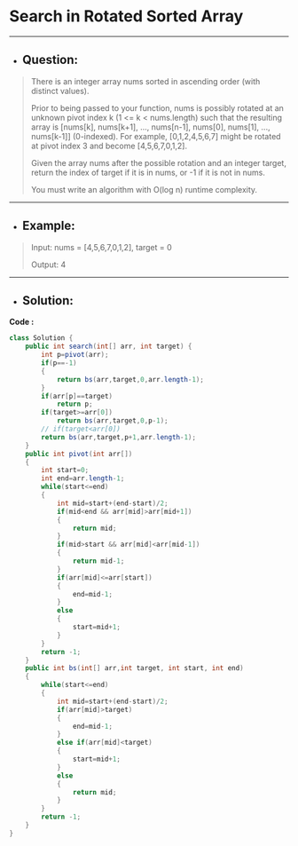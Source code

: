 # Search in Rotated Sorted Array
---
- ## Question:
> There is an integer array nums sorted in ascending order (with distinct values).
> 
> Prior to being passed to your function, nums is possibly rotated at an unknown pivot index k (1 <= k < nums.length) such that the resulting array is [nums[k], nums[k+1], ..., nums[n-1], nums[0], nums[1], ..., nums[k-1]] (0-indexed). For example, [0,1,2,4,5,6,7] might be rotated at pivot index 3 and become [4,5,6,7,0,1,2].
> 
> Given the array nums after the possible rotation and an integer target, return the index of target if it is in nums, or -1 if it is not in nums.
> 
> You must write an algorithm with O(log n) runtime complexity.
---
- ## Example:
> Input: nums = [4,5,6,7,0,1,2], target = 0
> 
> Output: 4
---
- ## Solution:
**Code :**
```java
class Solution {
    public int search(int[] arr, int target) {
        int p=pivot(arr);
        if(p==-1)
        {
            return bs(arr,target,0,arr.length-1);
        }
        if(arr[p]==target)
            return p;
        if(target>=arr[0])
            return bs(arr,target,0,p-1);
        // if(target<arr[0])
        return bs(arr,target,p+1,arr.length-1);
    }
    public int pivot(int arr[])
    {
        int start=0;
        int end=arr.length-1;
        while(start<=end)
        {
            int mid=start+(end-start)/2;
            if(mid<end && arr[mid]>arr[mid+1])
            {
                return mid;
            }
            if(mid>start && arr[mid]<arr[mid-1])
            {
                return mid-1;
            }
            if(arr[mid]<=arr[start])
            {
                end=mid-1;
            }
            else
            {
                start=mid+1;
            }
        }
        return -1;
    }
    public int bs(int[] arr,int target, int start, int end)
    {
        while(start<=end)
        {
            int mid=start+(end-start)/2;
            if(arr[mid]>target)
            {
                end=mid-1;
            }
            else if(arr[mid]<target)
            {
                start=mid+1;
            }
            else
            {
                return mid;
            }
        }
        return -1;
    }
}
